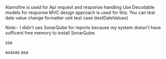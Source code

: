 
Alamofire is used for Api request and response handling
Use Decodable models for response
MVC design approach is used for this.
You can test date value change formatter unit test case  (testDateValues)

Note:- I didn't ues SonarQube for reports because my system doesn't have sufficent free memory to install SonarQube.

ssa

asasas
asa
